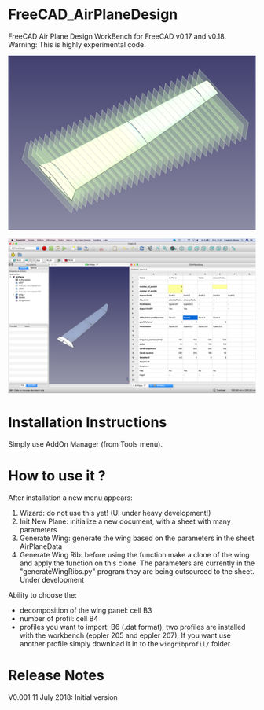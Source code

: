 # FreeCAD_AirPlaneDesign
FreeCAD Air Plane Design WorkBench for FreeCAD v0.17 and v0.18.
Warning: This is highly experimental code.


![](https://github.com/FredsFactory/FreeCAD_AirPlaneDesign/blob/master/AirplaneDesign001.png)

![](https://github.com/FredsFactory/FreeCAD_AirPlaneDesign/blob/master/AirPlaneDesignWorkbench.png)

# Installation Instructions
Simply use AddOn Manager (from Tools menu).

# How to use it ?
After installation a new menu appears:  
1. Wizard: do not use this yet! (UI under heavy development!)  
2. Init New Plane: initialize a new document, with a sheet with many parameters  
3. Generate Wing: generate the wing based on the parameters in the sheet AirPlaneData  
4. Generate Wing Rib: before using the function make a clone of the wing and apply the function on this clone. The parameters are currently in the "generateWingRibs.py" program they are being outsourced to the sheet. Under development

Ability to choose the:  
* decomposition of the wing panel: cell B3  
* number of profil: cell B4  
* profiles you want to import: B6 (.dat format), two profiles are installed with the workbench (eppler 205 and eppler 207); If you want use another profile simply download it in to the `wingribprofil/` folder

# Release Notes
V0.001 11 July 2018: Initial version
